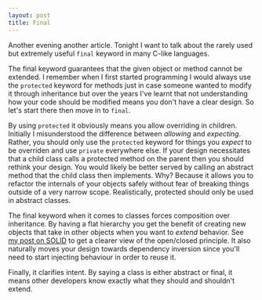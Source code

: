 ```yaml
---
layout: post
title: Final
---
```


Another evening another article. Tonight I want to talk about the rarely used but extremely useful `final` keyword in many C-like languages.

The final keyword guarantees that the given object or method cannot be extended. I remember when I first started programming I would always use the `protected` keyword for methods just in case someone wanted to modify it through inheritance but over the years I've learnt that not understanding how your code should be modified means you don't have a clear design. So let's start there then move in to `final`.

By using `protected` it obviously means you allow overriding in children. Initially I misunderstood the difference between _allowing_ and _expecting_. Rather, you should only use the `protected` keyword for things you _expect_ to be overriden and use `private` everywhere else. If your design necessitates that a child class calls a protected method on the parent then you should rethink your design. You would likely be better served by calling an abstract method that the child class then implements. Why? Because it allows you to refactor the internals of your objects safely without fear of breaking things outside of a very narrow scope. Realistically, protected should only be used in abstract classes.

The final keyword when it comes to classes forces composition over inheritance. By having a flat hierarchy you get the benefit of creating new objects that take in other objects when you want to _extend_ behavior. See [my post on SOLID](/2017/04/20/solid-by-example.html) to get a clearer view of the open/closed principle. It also naturally moves your design towards dependency inversion since you'll need to start injecting behaviour in order to reuse it.

Finally, it clarifies intent. By saying a class is either abstract or final, it means other developers know exactly what they should and shouldn't extend.
